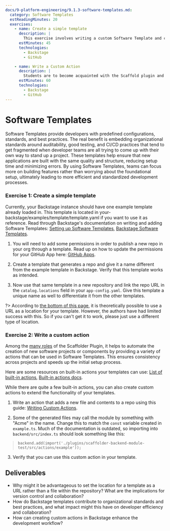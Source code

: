 ```yaml
---
docs/9-platform-engineering/9.1.3-software-templates.md:
  category: Software Templates
  estReadingMinutes: 20
  exercises:
    - name: Create a simple template
      description: |
        This exercise involves writing a custom Software Template and configuring Backstage to register it as an entity that can be used from the UI, and then using the template to publish a new repo in a GitHub organization.  This can be achieved by following two separate guides in Spotify's official Backstage docs: one for writing the Software Template, and the other for providing Backstage with the necessary permissions to publish new GitHub repos using the Template.  Some extra time is allotted for misc. debugging, since it seems that Backstage is in a transitory period and there's no telling whether their guides will remain accurate.
      estMinutes: 45
      technologies:
        - Backstage
        - GitHub

    - name: Write a Custom Action
      description: |
        Students are to become acquainted with the Scaffold plugin and extend this plugin by writing a custom action which can be used in the custom template they wrote in the previous exercise.  Some special instructions are provided because the only available official guides are outdated.  
      estMinutes: 60
      technologies:
        - Backstage
        - GitHub
---
```


# Software Templates

Software Templates provide developers with predefined configurations, standards, and best practices. The real benefit is embedding organizational standards around auditability, good testing, and CI/CD practices that tend to get fragmented when developer teams are all trying to come up with their own way to stand up a project. These templates help ensure that new applications are built with the same quality and structure, reducing setup time and minimizing errors. By using Software Templates, teams can focus more on building features rather than worrying about the foundational setup, ultimately leading to more efficient and standardized development processes.

### Exercise 1: Create a simple template

Currently, your Backstage instance should have one example template already loaded in. This template is located in your-backstage/examples/template/template.yaml if you want to use it as reference. Read through Backstage's documentation on writing and adding Software Templates: [Setting up Software Templates](https://backstage.spotify.com/learn/onboarding-software-to-backstage/setting-up-software-templates/9-new-software-template/), [Backstage Software Templates](https://backstage.io/docs/features/software-templates/).

1. You will need to add some permissions in order to publish a new repo in your org through a template. Read up on how to update the permissions for your GitHub App here: [GitHub Apps](https://backstage.io/docs/integrations/github/github-apps/#app-permissions).

2. Create a template that generates a repo and give it a name different from the example template in Backstage. Verify that this template works as intended.

3. Now use that same template in a new repository and link the repo URL in the `catalog.locations` field in your `app-config.yaml`. Give this template a unique name as well to differentiate it from the other templates.

  ?> According to [the bottom of this page](https://backstage.io/docs/features/software-templates/adding-templates), it is theoretically possible to use a URL as a location for your template.  However, the authors have had limited success with this.  So if you can't get it to work, please just use a different type of location.

### Exercise 2: Write a custom action

Among the [many roles](https://backstage.io/docs/reference/plugin-scaffolder/) of the Scaffolder Plugin, it helps to automate the creation of new software projects or components by providing a variety of actions that can be used in Software Templates. This ensures consistency across projects and speeds up the initial setup process.

Here are some resources on built-in actions your templates can use: [List of built-in actions](https://github.com/backstage/backstage/tree/master/plugins/scaffolder-backend/src/scaffolder/actions/builtin), [Built-in actions docs](https://backstage.io/docs/features/software-templates/builtin-actions/).

While there are quite a few built-in actions, you can also create custom actions to extend the functionality of your templates.

1. Write an action that adds a new file and contents to a repo using this guide: [Writing Custom Actions](https://backstage.io/docs/features/software-templates/writing-custom-actions/).

2. Some of the generated files may call the module by something with "Acme" in the name. Change this to match the `const` variable created in `example.ts`. Much of the documentation is outdated, so importing into `backend/src/index.ts` should look something like this:
> `backend.add(import('./plugins/scaffolder-backend-module-test/src/actions/example'));`

3. Verify that you can use this custom action in your template.

## Deliverables

- Why might it be advantageous to set the location for a template as a URL rather than a file within the repository? What are the implications for version control and collaboration?
- How do Backstage templates contribute to organizational standards and best practices, and what impact might this have on developer efficiency and collaboration?
- How can creating custom actions in Backstage enhance the development workflow?
